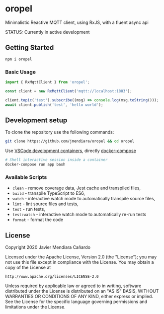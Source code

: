 
# oropel

Minimalistic Reactive MQTT client, using RxJS, with a fluent async api

STATUS: Currently in active development

## Getting Started

```sh
npm i oropel
```

### Basic Usage

```js
import { RxMqttClient } from 'oropel';

const client = new RxMqttClient('mqtt://localhost:1883');

client.topic('test').subscribe((msg) => console.log(msg.toString()));
await client.publish('test', 'hello world');
```

## Development setup

To clone the repository use the following commands:

```sh
git clone https://github.com/jmendiara/oropel && cd oropel
```

Use [VSCode development containers](https://code.visualstudio.com/docs/remote/containers),  directly [docker-compose](https://docs.docker.com/compose/)

```sh
# Shell interactive session inside a container
docker-compose run app bash
```

### Available Scripts

- `clean` - remove coverage data, Jest cache and transpiled files,
- `build` - transpile TypeScript to ES6,
- `watch` - interactive watch mode to automatically transpile source files,
- `lint` - lint source files and tests,
- `test` - run tests,
- `test:watch` - interactive watch mode to automatically re-run tests
- `format` - format the code

## License

Copyright 2020 Javier Mendiara Cañardo

Licensed under the Apache License, Version 2.0 (the "License");
you may not use this file except in compliance with the License.
You may obtain a copy of the License at

    http://www.apache.org/licenses/LICENSE-2.0

Unless required by applicable law or agreed to in writing, software
distributed under the License is distributed on an "AS IS" BASIS,
WITHOUT WARRANTIES OR CONDITIONS OF ANY KIND, either express or implied.
See the License for the specific language governing permissions and
limitations under the License.
